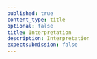 ```yaml
---
published: true
content_type: title
optional: false
title: Interpretation
description: Interpretation
expectsubmission: false
---
```


